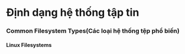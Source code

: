 # Định dạng hệ thống tập tin
### Common Filesystem Types(Các loại hệ thống tệp phổ biến)
#### Linux Filesystems
